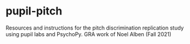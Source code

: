 # pupil-pitch
Resources and instructions for the pitch discrimination replication study using pupil labs and PsychoPy. GRA work of Noel Alben (Fall 2021)
